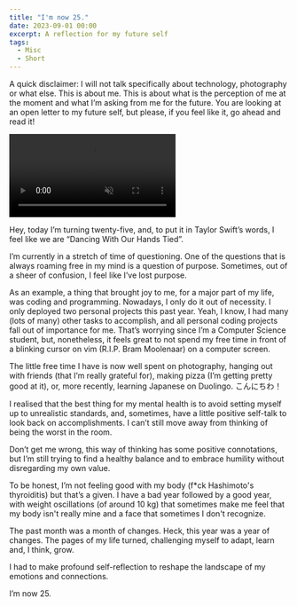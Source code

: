 ```yaml
---
title: "I'm now 25."
date: 2023-09-01 00:00
excerpt: A reflection for my future self
tags:
  - Misc
  - Short
---
```


A quick disclaimer: I will not talk specifically about technology, photography or what else. This is about me. This is about what is the perception of me at the moment and what I’m asking from me for the future. You are looking at an open letter to my future self, but please, if you feel like it, go ahead and read it!

<video muted autoPlay loop playsInline>
<source src='/posts/25/25.mov' type="video/mp4"/>
</video>

Hey, today I’m turning twenty-five, and, to put it in Taylor Swift’s words, I feel like we are “Dancing With Our Hands Tied”.

I’m currently in a stretch of time of questioning. One of the questions that is always roaming free in my mind is a question of purpose. Sometimes, out of a sheer of confusion, I feel like I’ve lost purpose.

As an example, a thing that brought joy to me, for a major part of my life, was coding and programming. Nowadays, I only do it out of necessity. I only deployed two personal projects this past year. Yeah, I know, I had many (lots of many) other tasks to accomplish, and all personal coding projects fall out of importance for me. That’s worrying since I’m a Computer Science student, but, nonetheless, it feels great to not spend my free time in front of a blinking cursor on vim (R.I.P. Bram Moolenaar) on a computer screen.

The little free time I have is now well spent on photography, hanging out with friends (that I’m really grateful for), making pizza (I’m getting pretty good at it), or, more recently, learning Japanese on Duolingo. こんにちわ！

I realised that the best thing for my mental health is to avoid setting myself up to unrealistic standards, and, sometimes, have a little positive self-talk to look back on accomplishments. I can’t still move away from thinking of being the worst in the room.

Don’t get me wrong, this way of thinking has some positive connotations, but I’m still trying to find a healthy balance and to embrace humility without disregarding my own value.

To be honest, I’m not feeling good with my body (f*ck Hashimoto's thyroiditis) but that’s a given. I have a bad year followed by a good year, with weight oscillations (of around 10 kg) that sometimes make me feel that my body isn't really mine and a face that sometimes I don't recognize.

The past month was a month of changes. Heck, this year was a year of changes. The pages of my life turned, challenging myself to adapt, learn and, I think, grow.

I had to make profound self-reflection to reshape the landscape of my emotions and connections.

I’m now 25.

<div className="not-prose relative">
<div className="flex flex-row w-full relative">
<div className="-rotate-3">
<img src="/posts/25/b.jpg" alt="" className="shadow-md"/>
</div>
<div className="rotate-2">
<img src="/posts/25/c.jpg" alt="" className="shadow-md"/>
</div>
</div>
</div>
